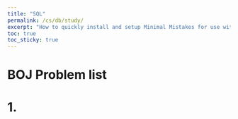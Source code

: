 ```yaml
---
title: "SQL"
permalink: /cs/db/study/
excerpt: "How to quickly install and setup Minimal Mistakes for use with GitHub Pages."
toc: true
toc_sticky: true
---
```


# BOJ Problem list
# 1.